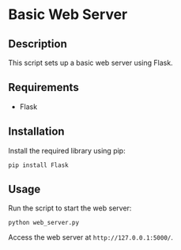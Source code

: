 
# Basic Web Server

## Description
This script sets up a basic web server using Flask.

## Requirements
- Flask

## Installation
Install the required library using pip:
```
pip install Flask
```

## Usage
Run the script to start the web server:
```
python web_server.py
```
Access the web server at `http://127.0.0.1:5000/`.
